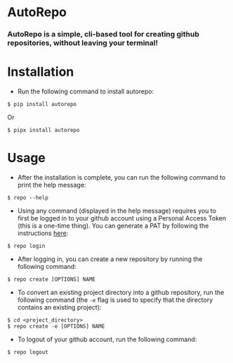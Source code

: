 # AutoRepo

### AutoRepo is a simple, cli-based tool for creating github repositories, without leaving your terminal!

# Installation

- Run the following command to install autorepo:

```
$ pip install autorepo
```

Or

```
$ pipx install autorepo
```

# Usage

- After the installation is complete, you can run the following command to print the help message:

```
$ repo --help
```

- Using any command (displayed in the help message) requires you to first be logged in to your github account using a Personal Access Token (this is a one-time thing). You can generate a PAT by following the instructions <a href="https://help.github.com/articles/creating-a-personal-access-token-for-the-command-line/">here</a>:

```
$ repo login
```

- After logging in, you can create a new repository by running the following command:

```
$ repo create [OPTIONS] NAME
```

- To convert an existing project directory into a github repository, run the following command (the `-e` flag is used to specify that the directory contains an existing project):

```
$ cd <project_directory>
$ repo create -e [OPTIONS] NAME
```

- To logout of your github account, run the following command:

```
$ repo logout
```
